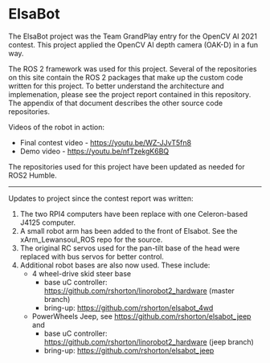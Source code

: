 # ElsaBot

The ElsaBot project was the Team GrandPlay entry for the OpenCV AI 2021 contest.  This project applied the OpenCV AI depth camera (OAK-D) in a fun way.

The ROS 2 framework was used for this project.  Several of the repositories on this site contain the ROS 2 packages that make up the custom code written for this project.  To better understand the architecture and implemenation, please see the project report contained in this repository.  The appendix of that document describes the other source code repositories.

Videos of the robot in action:
* Final contest video - https://youtu.be/WZ-JJvT5fn8
* Demo video - https://youtu.be/nfTzekgK6BQ

The repositories used for this project have been updated as needed for ROS2 Humble.

<hr>
Updates to project since the contest report was written:

1. The two RPI4 computers have been replace with one Celeron-based J4125 computer. 
2. A small robot arm has been added to the front of Elsabot.  See the xArm_Lewansoul_ROS repo for the source.
3. The original RC servos used for the pan-tilt base of the head were replaced with bus servos for better control.
4. Additional robot bases are also now used.  These include:
   * 4 wheel-drive skid steer base
      * base uC controller: https://github.com/rshorton/linorobot2_hardware  (master branch)
      * bring-up: https://github.com/rshorton/elsabot_4wd
   * PowerWheels Jeep, see https://github.com/rshorton/elsabot_jeep and
      * base uC controller: https://github.com/rshorton/linorobot2_hardware (jeep branch)
      * bring-up: https://github.com/rshorton/elsabot_jeep

 
   
